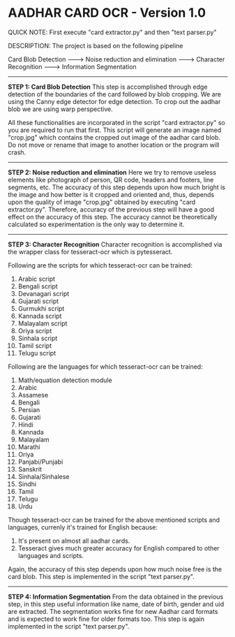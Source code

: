 # AADHAR CARD OCR - Version 1.0


QUICK NOTE: First execute "card extractor.py" and then "text parser.py"

DESCRIPTION:
The project is based on the following pipeline

  Card Blob Detection --->  Noise reduction and elimination --->  Character Recognition --->  Information Segmentation
  
---

**STEP 1: Card Blob Detection**
This step is accomplished through edge detection of the boundaries of the card followed by blob
cropping. We are using the Canny edge detector for edge detection. To crop out the aadhar blob
we are using warp perspective.

All these functionalities are incorporated in the script "card extractor.py" so you are required
to run that first. This script will generate an image named "crop.jpg" which contains the cropped
out image of the aadhar card blob. Do not move or rename that image to another location or the
program will crash.

---

**STEP 2: Noise reduction and elimination**
Here we try to remove useless elements like photograph of person, QR code, headers and footers,
line segments, etc. The accuracy of this step depends upon how much bright is the image and how
better is it cropped and oriented and, thus, depends upon the quality of image "crop.jpg" obtained
by executing "card extractor.py". Therefore, accuracy of the previous step will have a good effect
on the accuracy of this step. The accuracy cannot be theoretically calculated so experimentation is
the only way to determine it.

---
**STEP 3: Character Recognition**
Character recognition is accomplished via the wrapper class for tesseract-ocr which is pytesseract.

Following are the scripts for which tesseract-ocr can be trained:
1.  Arabic script
2.  Bengali script
3.  Devanagari script
4.  Gujarati script
5.  Gurmukhi script
6.  Kannada script
7.  Malayalam script
8.  Oriya script
9.  Sinhala script
10. Tamil script
11. Telugu script

Following are the languages for which  tesseract-ocr can be trained:
1.  Math/equation detection module
2.  Arabic
3.  Assamese
4.  Bengali
5.  Persian
6.  Gujarati
7.  Hindi
8.  Kannada
9.  Malayalam
10. Marathi
11. Oriya
12. Panjabi/Punjabi
13. Sanskrit
14. Sinhala/Sinhalese
15. Sindhi
16. Tamil
17. Telugu
18. Urdu

Though tesseract-ocr can be trained for the above mentioned scripts and languages, currenly it's trained 
for English because:
1. It's present on almost all aadhar cards.
2. Tesseract gives much greater accuracy for English compared to other languages and scripts.

Again, the accuracy of this step depends upon how much noise free is the card blob.
This step is implemented in the script "text parser.py".

---

**STEP 4: Information Segmentation**
From the data obtained in the previous step, in this step useful information like name, date of birth,
gender and uid are extracted. The segmentation works fine for new Aadhar card formats and is expected
to work fine for older formats too. This step is again implemented in the script "text parser.py".

